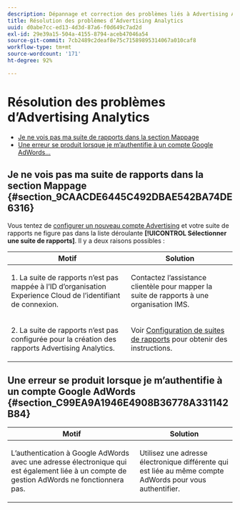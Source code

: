 ```yaml
---
description: Dépannage et correction des problèmes liés à Advertising Analytics.
title: Résolution des problèmes d’Advertising Analytics
uuid: d0abe7cc-ed13-4d3d-87a6-f0d649c7ad2d
exl-id: 29e39a15-504a-4155-8794-aceb47046a54
source-git-commit: 7cb2489c2deaf8e75c71589895314067a010caf8
workflow-type: tm+mt
source-wordcount: '171'
ht-degree: 92%

---
```


# Résolution des problèmes d’Advertising Analytics

* [Je ne vois pas ma suite de rapports dans la section Mappage](/help/integrate/c-advertising-analytics/c-adanalytics-workflow/aa-troubleshooting.md#section_9CAACDE6445C492DBAE542BA74DE6316)
* [Une erreur se produit lorsque je m’authentifie à un compte Google AdWords...](/help/integrate/c-advertising-analytics/c-adanalytics-workflow/aa-troubleshooting.md#section_C99EA9A1946E4908B36778A331142B84)

## Je ne vois pas ma suite de rapports dans la section Mappage {#section_9CAACDE6445C492DBAE542BA74DE6316}

Vous tentez de [configurer un nouveau compte Advertising](/help/integrate/c-advertising-analytics/c-adanalytics-workflow/aa-create-ad-account.md) et votre suite de rapports ne figure pas dans la liste déroulante **[!UICONTROL Sélectionner une suite de rapports]**. Il y a deux raisons possibles :

<table id="table_271D7E817B4C44818717A47C3223E592"> 
 <thead> 
  <tr> 
   <th colname="col1" class="entry"> Motif </th> 
   <th colname="col2" class="entry"> Solution </th> 
  </tr>
 </thead>
 <tbody> 
  <tr> 
   <td colname="col1"> <p>1. La suite de rapports n’est pas mappée à l’ID d’organisation Experience Cloud de l’identifiant de connexion. </p> </td> 
   <td colname="col2"> <p>Contactez l’assistance clientèle pour mapper la suite de rapports à une organisation IMS.</p> </td> 
  </tr> 
  <tr> 
   <td colname="col1"> <p>2. La suite de rapports n’est pas configurée pour la création des rapports Advertising Analytics. </p> </td> 
   <td colname="col2"> <p>Voir <a href="/help/integrate/c-advertising-analytics/c-adanalytics-workflow/aa-provision-rs.md"  >Configuration de suites de rapports</a> pour obtenir des instructions. </p> </td> 
  </tr> 
 </tbody> 
</table>

## Une erreur se produit lorsque je m’authentifie à un compte Google AdWords {#section_C99EA9A1946E4908B36778A331142B84}

<table id="table_F1C1192BF40C43CE8600B1BB417A7269"> 
 <thead> 
  <tr> 
   <th colname="col1" class="entry"> Motif </th> 
   <th colname="col2" class="entry"> Solution </th> 
  </tr>
 </thead>
 <tbody> 
  <tr> 
   <td colname="col1"> <p>L’authentication à Google AdWords avec une adresse électronique qui est également liée à un compte de gestion AdWords ne fonctionnera pas. </p> </td> 
   <td colname="col2"> <p>Utilisez une adresse électronique différente qui est liée au même compte AdWords pour vous authentifier. </p> </td> 
  </tr> 
 </tbody> 
</table>
